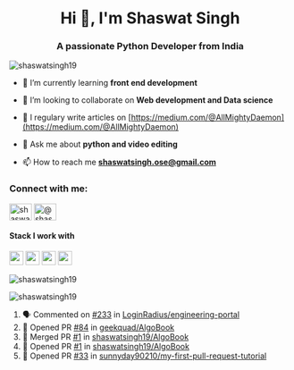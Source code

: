 <h1 align="center">Hi 👋, I'm Shaswat Singh</h1>
<h3 align="center">A passionate Python Developer from India</h3>

<p align="left"> <img src="https://komarev.com/ghpvc/?username=shaswatsingh19" alt="shaswatsingh19" /> </p>

- 🌱 I’m currently learning **front end development**

- 👯 I’m looking to collaborate on **Web development and Data science**

- 📝 I regulary write articles on [https://medium.com/@AllMightyDaemon](https://medium.com/@AllMightyDaemon)

- 💬 Ask me about **python and video editing**

- 📫 How to reach me **shaswatsingh.ose@gmail.com**

<p align="left">
<h3 align="left">Connect with me:</h3>
<a href="https://linkedin.com/in/shaswat-singh-035a84144/" target="blank"><img align="center" src="https://cdn.jsdelivr.net/npm/simple-icons@3.0.1/icons/linkedin.svg" alt="shaswat-singh-035a84144/" height="30" width="40" /></a>
<a href="https://codeforces.com/profile/@shaswat008" target="blank"><img align="center" src="https://cdn.jsdelivr.net/npm/simple-icons@3.0.1/icons/codeforces.svg" alt="@shaswat008" height="30" width="40" /></a>
</p>

<h4>Stack I work with</h4>
<p align="left">
<img src="https://img.shields.io/badge/python-3776AB.svg?&style=for-the-badge&logo=python&logoColor=white" height="25"/>
<img src="https://img.shields.io/badge/jupyter-F3631D.svg?&style=for-the-badge&logo=jupyter&logoColor=white" height="25"/>
<img src="https://img.shields.io/badge/anaconda-42B029.svg?&style=for-the-badge&logo=anaconda&logoColor=white" height="25"/>
<img src="https://img.shields.io/badge/VS%20Code-007ACC.svg?&style=for-the-badge&logo=visual-studio-code&logoColor=white" height="25"/>
</p>


<p><img  src="https://github-readme-stats-sigma-six.vercel.app/api?username=shaswatsingh19&show_icons=true&theme=vue" alt="shaswatsingh19" /></p>
<p><img  src="https://github-readme-stats.vercel.app/api/top-langs/?username=shaswatsingh19&theme=vue&langs_count=3" alt="shaswatsingh19"  /></p>






 <!--START_SECTION:activity-->
1. 🗣 Commented on [#233](https://github.com/LoginRadius/engineering-portal/issues/233) in [LoginRadius/engineering-portal](https://github.com/LoginRadius/engineering-portal)
2. 💪 Opened PR [#84](https://github.com/geekquad/AlgoBook/pull/84) in [geekquad/AlgoBook](https://github.com/geekquad/AlgoBook)
3. 🎉 Merged PR [#1](https://github.com/shaswatsingh19/AlgoBook/pull/1) in [shaswatsingh19/AlgoBook](https://github.com/shaswatsingh19/AlgoBook)
4. 💪 Opened PR [#1](https://github.com/shaswatsingh19/AlgoBook/pull/1) in [shaswatsingh19/AlgoBook](https://github.com/shaswatsingh19/AlgoBook)
5. 💪 Opened PR [#33](https://github.com/sunnyday90210/my-first-pull-request-tutorial/pull/33) in [sunnyday90210/my-first-pull-request-tutorial](https://github.com/sunnyday90210/my-first-pull-request-tutorial)
<!--END_SECTION:activity-->

